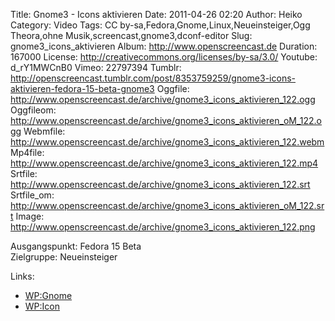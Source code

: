 Title: Gnome3 - Icons aktivieren
Date: 2011-04-26 02:20
Author: Heiko
Category: Video
Tags: CC by-sa,Fedora,Gnome,Linux,Neueinsteiger,Ogg Theora,ohne Musik,screencast,gnome3,dconf-editor
Slug: gnome3_icons_aktivieren
Album: http://www.openscreencast.de
Duration: 167000
License: http://creativecommons.org/licenses/by-sa/3.0/
Youtube: d_rY1MWCnB0
Vimeo: 22797394
Tumblr: http://openscreencast.tumblr.com/post/8353759259/gnome3-icons-aktivieren-fedora-15-beta-gnome3
Oggfile: http://www.openscreencast.de/archive/gnome3_icons_aktivieren_122.ogg
Oggfileom: http://www.openscreencast.de/archive/gnome3_icons_aktivieren_oM_122.ogg
Webmfile: http://www.openscreencast.de/archive/gnome3_icons_aktivieren_122.webm
Mp4file: http://www.openscreencast.de/archive/gnome3_icons_aktivieren_122.mp4
Srtfile: http://www.openscreencast.de/archive/gnome3_icons_aktivieren_122.srt
Srtfile_om: http://www.openscreencast.de/archive/gnome3_icons_aktivieren_oM_122.srt
Image: http://www.openscreencast.de/archive/gnome3_icons_aktivieren_122.png

Ausgangspunkt: Fedora 15 Beta  
Zielgruppe: Neueinsteiger  

Links:

  * [WP:Gnome](http://de.wikipedia.org/wiki/Gnome "Link zu Wikipedia Gnome" )
  * [WP:Icon](http://de.wikipedia.org/wiki/Icon_%28Computer%29 "Link zu Wikipedia Icon" )

